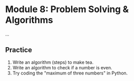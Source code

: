 # Module 8: Problem Solving & Algorithms
...
## Practice
1. Write an algorithm (steps) to make tea.
2. Write an algorithm to check if a number is even.
3. Try coding the "maximum of three numbers" in Python.
